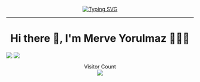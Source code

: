 
<!--
**yrlmzmerve/yrlmzmerve** is a ✨ _special_ ✨ repository because its `README.md` (this file) appears on your GitHub profile.
-->
<p align="center">
<a href="https://git.io/typing-svg"><img src="https://readme-typing-svg.herokuapp.com?font=Fira+Code&pause=1000&width=435&lines=Software+Engineer+%26++Java+Developer;AI+%26+ML+%26+DL" alt="Typing SVG" /></a>
</p>
<hr/>

<!--
Here are some ideas to get you started:

- 🔭 I’m currently working on ...
- 🌱 I’m currently learning ...
- 👯 I’m looking to collaborate on ...
- 🤔 I’m looking for help with ...
- 📫 How to reach me: ...
- 😄 Pronouns: ...
- ⚡ Fun fact: ...
-->

<h1 align='center'> Hi there 👋, I'm Merve Yorulmaz 👩🏼‍💻 </h1>

<p align='center'>
  
<a href="https://github.com/yrlmzmerve"><img align="center" src="https://github-readme-stats.vercel.app/api?username=yrlmzmerve&show_icons=true&bg_color=0d1117&text_color=bdc3c7&title_color=f1c40f&icon_color=f1c40f&hide_border=true" /></a>
<a href="https://github.com/yrlmzmerve"><img align="center" src="https://github-readme-stats.vercel.app/api/top-langs/?username=yrlmzmerve&bg_color=0d1117&text_color=bdc3c7&title_color=f1c40f&hide_border=true&layout=compact&langs_count=10&hide=asp.net" /></a>

<p align="center">
  Visitor Count<br>
  <img src="https://profile-counter.glitch.me/yrlmzmerve/count.svg" />
</p>



